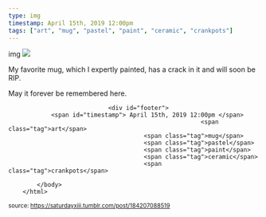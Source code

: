 ```yaml
---
type: img
timestamp: April 15th, 2019 12:00pm
tags: ["art", "mug", "pastel", "paint", "ceramic", "crankpots"]
---
```

img
<img src="https://saturdayxiii.github.io/media/184207088519.jpg"/>
                                                                                          
My favorite mug, which I expertly painted, has a crack in it and will soon be RIP.

May it forever be remembered here.
 
                                    
                
                
                
                
                                <div id="footer">
                <span id="timestamp"> April 15th, 2019 12:00pm </span>
                                                          <span class="tag">art</span>
                                          <span class="tag">mug</span>
                                          <span class="tag">pastel</span>
                                          <span class="tag">paint</span>
                                          <span class="tag">ceramic</span>
                                          <span class="tag">crankpots</span>
                                                    
            </body>
        </html>

        
<small>source: https://saturdayxiii.tumblr.com/post/184207088519</small>